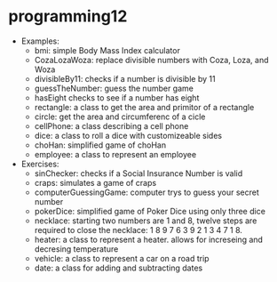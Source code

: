 # programming12
- Examples: 
  - bmi: simple Body Mass Index calculator
  - CozaLozaWoza: replace divisible numbers with Coza, Loza, and Woza
  - divisibleBy11: checks if a number is divisible by 11
  - guessTheNumber: guess the number game
  - hasEight checks to see if a number has eight
  - rectangle: a class to get the area and primitor of a rectangle
  - circle: get the area and circumferenc of a cicle
  - cellPhone: a class describing a cell phone
  - dice: a class to roll a dice with customizeable sides
  - choHan: simplified game of choHan
  - employee: a class to represent an employee
- Exercises:
  - sinChecker: checks if a Social Insurance Number is valid
  - craps: simulates a game of craps
  - computerGuessingGame: computer trys to guess your secret number
  - pokerDice: simplified game of Poker Dice using only three dice
  - necklace: starting two numbers are 1 and 8, twelve steps are required to close the necklace: 1 8 9 7 6 3 9 2 1 3 4 7 1 8.
  - heater: a class to represent a heater. allows for increseing and decresing temperature
  - vehicle: a class to represent a car on a road trip
  - date: a class for adding and subtracting dates
